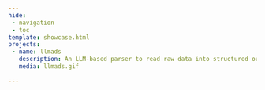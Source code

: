 ```yaml
---
hide:
 - navigation
 - toc
template: showcase.html
projects:
 - name: llmads
   description: An LLM-based parser to read raw data into structured output.
   media: llmads.gif
 
---
```


